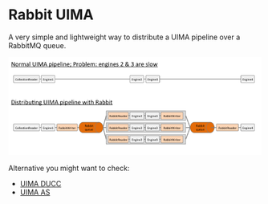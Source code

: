 # Rabbit UIMA

A very simple and lightweight way to distribute a UIMA pipeline over a RabbitMQ queue.


![workflow](docs/rabbit_uima.png)


Alternative you might want to check:

* [UIMA DUCC](http://uima.apache.org/doc-uimaducc-whatitam.html)
* [UIMA AS](http://uima.apache.org/doc-uimaas-what.html)
